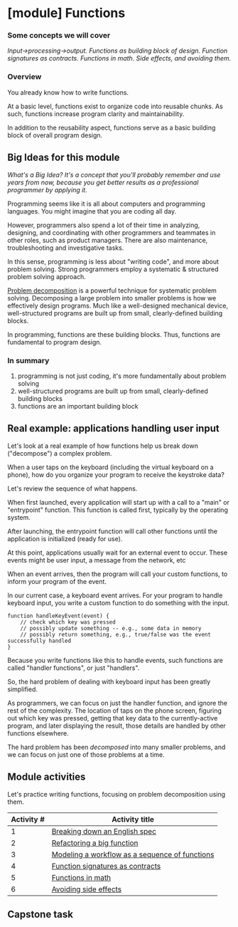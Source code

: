 # [module] Functions

### Some concepts we will cover

_Input->processing->output._
_Functions as building block of design._
_Function signatures as contracts._
_Functions in math._
_Side effects, and avoiding them._

### Overview

You already know how to write functions.

At a basic level, functions exist to organize code into reusable chunks. As such, functions increase program clarity and maintainability.

In addition to the reusability aspect, functions serve as a basic building block of overall program design.

## Big Ideas for this module
_What's a Big Idea? It's a concept that you'll probably remember and use years from now, because you get better results as a professional programmer by applying it._

Programming seems like it is all about computers and programming languages. You might imagine that you are coding all day.

However, programmers also spend a lot of their time in analyzing, designing, and coordinating with other programmers and teammates in other roles, such as product managers. There are also maintenance, troubleshooting and investigative tasks.

In this sense, programming is less about "writing code", and more about problem solving. Strong programmers employ a systematic & structured problem solving approach.

[Problem decomposition](../glossary/problem_decomposition.md) is a powerful technique for systematic problem solving. Decomposing a large problem into smaller problems is how we effectively design programs. Much like a well-designed mechanical device, well-structured programs are built up from small, clearly-defined building blocks.

In programming, functions are these building blocks. Thus, functions are fundamental to program design.

### In summary
1. programming is not just coding, it's more fundamentally about problem solving
2. well-structured programs are built up from small, clearly-defined building blocks
3. functions are an important building block

## Real example: applications handling user input

Let's look at a real example of how functions help us break down ("decompose") a complex problem.

When a user taps on the keyboard (including the virtual keyboard on a phone), how do you organize your program to receive the keystroke data?

Let's review the sequence of what happens.

When first launched, every application will start up with a call to a "main" or "entrypoint" function. This function is called first, typically by the operating system.

After launching, the entrypoint function will call other functions until the application is initialized (ready for use).

At this point, applications usually wait for an external event to occur. These events might be user input, a message from the network, etc

When an event arrives, then the program will call your custom functions, to inform your program of the event.

In our current case, a keyboard event arrives. For your program to handle keyboard input, you write a custom function to do something with the input.

```
function handleKeyEvent(event) {
    // check which key was pressed
    // possibly update something -- e.g., some data in memory
    // possibly return something, e.g., true/false was the event successfully handled
}
```

Because you write functions like this to handle events, such functions are called "handler functions", or just "handlers".

So, the hard problem of dealing with keyboard input has been greatly simplified.

As programmers, we can focus on just the handler function, and ignore the rest of the complexity. The location of taps on the phone screen, figuring out which key was pressed, getting that key data to the currently-active program, and later displaying the result, those details are handled by other functions elsewhere.

The hard problem has been _decomposed_ into many smaller problems, and we can focus on just one of those problems at a time.

## Module activities

Let's practice writing functions, focusing on problem decomposition using them.

Activity #|Activity title
---|---
1|[Breaking down an English spec](./activities/break_down_english_spec/README.md)
2|[Refactoring a big function](./activities/refactoring_a_big_function/README.md)
3|[Modeling a workflow as a sequence of functions](./activities/modeling_a_workflow/README.md)
4|[Function signatures as contracts](./activities/functions_as_contracts/README.md)
5|[Functions in math](./activities/functions_in_math/README.md)
6|[Avoiding side effects](./activities/avoiding_side_effects/README.md)

## Capstone task

